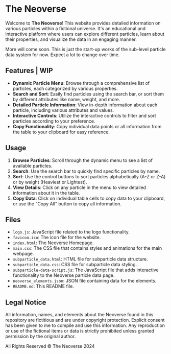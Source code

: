 # The Neoverse

Welcome to **The Neoverse**! This website provides detailed information on various particles within a fictional universe. It's an educational and interactive platform where users can explore different particles, learn about their properties, and visualize the data in an engaging manner.

More will come soon. This is just the start-up works of the sub-level particle data system for now. Expect a lot to change over time.

## Features | WIP

- **Dynamic Particle Menu**: Browse through a comprehensive list of particles, each categorized by various properties.
- **Search and Sort**: Easily find particles using the search bar, or sort them by different attributes like name, weight, and more.
- **Detailed Particle Information**: View in-depth information about each particle, including various attributes and values.
- **Interactive Controls**: Utilize the interactive controls to filter and sort particles according to your preference.
- **Copy Functionality**: Copy individual data points or all information from the table to your clipboard for easy reference.

## Usage

1. **Browse Particles**: Scroll through the dynamic menu to see a list of available particles.
2. **Search**: Use the search bar to quickly find specific particles by name.
3. **Sort**: Use the control buttons to sort particles alphabetically (A-Z or Z-A) or by weight (Heaviest or Lightest).
4. **View Details**: Click on any particle in the menu to view detailed information about it in the table.
5. **Copy Data**: Click on individual table cells to copy data to your clipboard, or use the "Copy All" button to copy all information.

## Files

- `logo.js`: JavaScript file related to the logo functionality.
- `favicon.ico`: The icon file for the website.
- `index.html`: The Neoverse Homepage.
- `main.css`: The CSS file that contains styles and animations for the main webpage.
- `subparticle_data.html`: HTML file for subparticle data structure.
- `subparticle_data.css`: CSS file for subparticle data styling.
- `subparticle-data-script.js`: The JavaScript file that adds interactive functionality to the Neoverse particle data page.
- `neoverse_elements.json`: JSON file containing data for the elements.
- `README.md`: This README file.


## Legal Notice

All information, names, and elements about the Neoverse found in this repository are fictitious and are under copyright protection. Explicit consent has been given to me to compile and use this information. Any reproduction or use of the fictional items or data is strictly prohibited unless granted permission by the original author.

All Rights Reserved © The Neoverse 2024